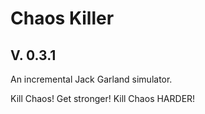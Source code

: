 # Chaos Killer

## V. 0.3.1

An incremental Jack Garland simulator.

Kill Chaos! Get stronger! Kill Chaos HARDER!